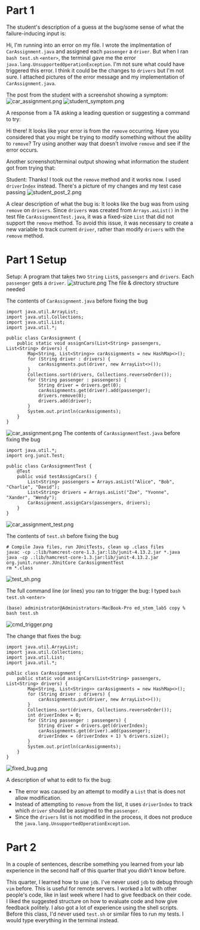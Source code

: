 

# Part 1
The student's description of a guess at the bug/some sense of what the failure-inducing input is:

Hi,
I'm running into an error on my file. I wrote the implmentation of `CarAssignment.java` and assigned each `passenger` a `driver`. But when I ran `bash test.sh` `<enter>`, the terminal gave me the error `java.lang.UnsupportedOperationException`.
I'm not sure what could have triggered this error. I think it could be the changes to `drivers` but I'm not sure. I attached pictures of the error message and my implementation of `CarAssignment.java`.

The post from the student with a screenshot showing a symptom:
![car_assignment.png](car_assignment.png)
![student_symptom.png](student_symptom.png)


A response from a TA asking a leading question or suggesting a command to try:

Hi there!
It looks like your error is from the `remove` occurring. Have you considered that you might be trying to modify something without the ability to `remove`?
Try using another way that doesn't involve `remove` and see if the error occurs.

Another screenshot/terminal output showing what information the student got from trying that:

Student:
Thanks! I took out the `remove` method and it works now. I used `driverIndex` instead. There's a picture of my changes and my test case passing
![student_post_2.png](student_post_2.png)

A clear description of what the bug is:
It looks like the bug was from using `remove` on `drivers`. Since `drivers` was created from `Arrays.asList()` in the test file `CarAssignmentTest.java`, it was a fixed-size `List` that did not support the `remove` method. To avoid this issue, it was necessary to create a new variable to track current `driver`, rather than modify `drivers` with the `remove` method.


# Part 1 Setup
Setup: A program that takes two `String` `List`s, `passengers` and `drivers`.
Each `passenger` gets a `driver`.
![structure.png](structure.png)
The file & directory structure needed

The contents of `CarAssignment.java` before fixing the bug
```
import java.util.ArrayList;
import java.util.Collections;
import java.util.List;
import java.util.*;

public class CarAssignment {
    public static void assignCars(List<String> passengers, List<String> drivers) {
        Map<String, List<String>> carAssignments = new HashMap<>();
        for (String driver : drivers) {
            carAssignments.put(driver, new ArrayList<>());
        }
        Collections.sort(drivers, Collections.reverseOrder());
        for (String passenger : passengers) {
            String driver = drivers.get(0);
            carAssignments.get(driver).add(passenger);
            drivers.remove(0);
            drivers.add(driver);
        }
        System.out.println(carAssignments);
    }
}
```
![car_assignment.png](car_assignment.png)
The contents of `CarAssignmentTest.java` before fixing the bug
```
import java.util.*;
import org.junit.Test;

public class CarAssignmentTest {
    @Test
    public void testAssignCars() {
        List<String> passengers = Arrays.asList("Alice", "Bob", "Charlie", "David");
        List<String> drivers = Arrays.asList("Zoe", "Yvonne", "Xander", "Wendy");
        CarAssignment.assignCars(passengers, drivers);
    }
}
```
![car_assignment_test.png](car_assignment_test.png)

The contents of `test.sh` before fixing the bug
```
# Compile Java files, run JUnitTests, clean up .class files
javac -cp .:lib/hamcrest-core-1.3.jar:lib/junit-4.13.2.jar *.java
java -cp .:lib/hamcrest-core-1.3.jar:lib/junit-4.13.2.jar org.junit.runner.JUnitCore CarAssignmentTest
rm *.class
```
![test_sh.png](test_sh.png)


The full command line (or lines) you ran to trigger the bug: I typed `bash test.sh` `<enter>`
```
(base) administrator@Administrators-MacBook-Pro ed_stem_lab5 copy % bash test.sh
```
![cmd_trigger.png](cmd_trigger.png)

The change that fixes the bug:
```
import java.util.ArrayList;
import java.util.Collections;
import java.util.List;
import java.util.*;

public class CarAssignment {
    public static void assignCars(List<String> passengers, List<String> drivers) {
        Map<String, List<String>> carAssignments = new HashMap<>();
        for (String driver : drivers) {
            carAssignments.put(driver, new ArrayList<>());
        }
        Collections.sort(drivers, Collections.reverseOrder());
        int driverIndex = 0;
        for (String passenger : passengers) {
            String driver = drivers.get(driverIndex);
            carAssignments.get(driver).add(passenger);
            driverIndex = (driverIndex + 1) % drivers.size();
        }
        System.out.println(carAssignments);
    }
}
```
![fixed_bug.png](fixed_bug.png)

A description of what to edit to fix the bug:
- The error was caused by an attempt to modify a `List` that is does not allow modification. 
- Instead of attempting to `remove` from the list, it uses `driverIndex` to track which `driver` should be assigned to the `passenger`.
- Since the `drivers` list is not modified in the process, it does not produce the `java.lang.UnsupportedOperationException`. 


# Part 2
In a couple of sentences, describe something you learned from your lab experience in the second half of this quarter that you didn’t know before. 

This quarter, I learned how to use `jdb`. I've never used `jdb` to debug through `vim` before. This is useful for remote servers.
I worked a lot with other people's code, like in last week where I had to give feedback on their code. I liked the suggested structure on how to evaluate code and how give feedback politely. I also got a lot of experience using the shell scripts. Before this class, I'd never used `test.sh` or similar files to run my tests. I would type everything in the terminal instead.
